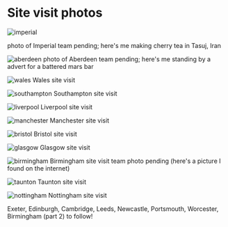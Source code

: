# Site visit photos

![imperial](https://github.com/drcjar/ipfjes/blob/master/photos/Carl3.jpg)

photo of Imperial team pending; here's me making cherry tea in Tasuj, Iran

![aberdeen](https://github.com/drcjar/ipfjes/blob/master/photos/20170503_182235.jpg)
photo of Aberdeen team pending; here's me standing by a advert for a battered mars bar

![wales](https://github.com/drcjar/ipfjes/blob/master/photos/20170516_134521.jpg)
Wales site visit


![southampton](https://github.com/drcjar/ipfjes/blob/master/photos/IMG_0859.jpg)
Southampton site visit

![liverpool](https://github.com/drcjar/ipfjes/blob/master/photos/20170518_123241.jpg)
Liverpool site visit

![manchester](https://github.com/drcjar/ipfjes/blob/master/photos/IMG_0879.jpg)
Manchester site visit

![bristol](https://github.com/drcjar/ipfjes/blob/master/photos/20170524_140546.jpg)
Bristol site visit

![glasgow](https://github.com/drcjar/ipfjes/blob/master/photos/20170627_113758(0).jpg)
Glasgow site visit

![birmingham](https://github.com/drcjar/ipfjes/blob/master/photos/GWBirmingham.jpg)
Birmingham site visit team photo pending (here's a picture I found on the internet)

![taunton](https://github.com/drcjar/ipfjes/blob/master/photos/20170710_140205.jpg)
Taunton site visit

![nottingham](https://github.com/drcjar/ipfjes/blob/master/photos/20170713_150124.jpg)
Nottingham site visit

Exeter, Edinburgh, Cambridge, Leeds, Newcastle, Portsmouth, Worcester, Birmingham (part 2) to follow!
